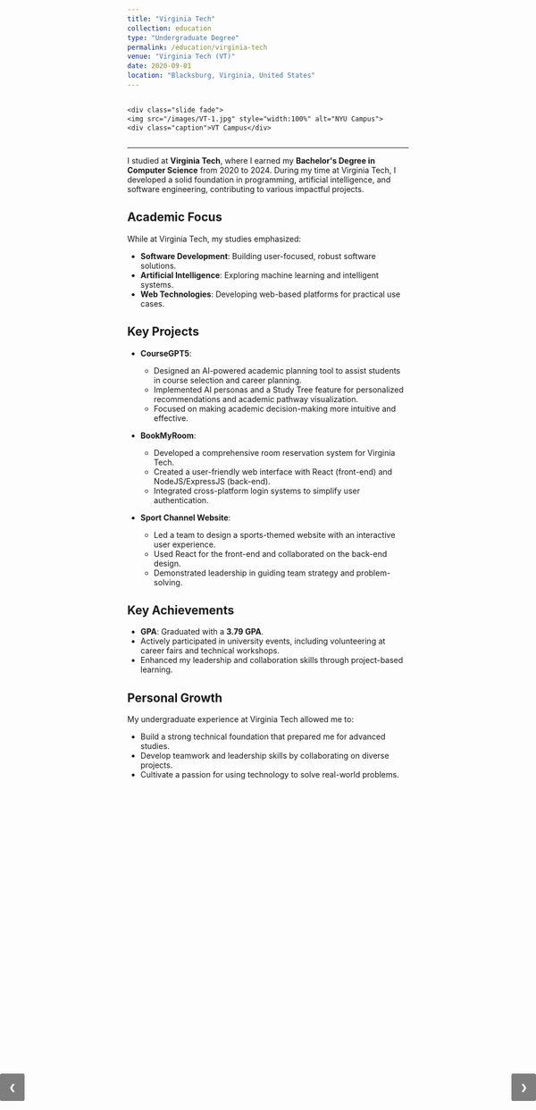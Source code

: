 ```yaml
---
title: "Virginia Tech"
collection: education
type: "Undergraduate Degree"
permalink: /education/virginia-tech
venue: "Virginia Tech (VT)"
date: 2020-09-01
location: "Blacksburg, Virginia, United States"
---
```


<div class="slideshow-container">

  <div class="slide fade">
    <img src="/images/VT-1.jpg" style="width:100%" alt="NYU Campus">
    <div class="caption">VT Campus</div>
  </div>

  <div class="slide fade">
    <img src="/images/VT-2.jpeg" style="width:100%" alt="Group Project">
    <div class="caption">VT Campus</div>
  </div>

  <div class="slide fade">
    <img src="/images/VT-3.jpeg" style="width:100%" alt="Library">
    <div class="caption">VT Campus</div>
  </div>

  <div class="slide fade">
    <img src="/images/VT-4.jpg" style="width:100%" alt="NYU Campus">
    <div class="caption">VT Campus</div>
  </div>

  <div class="slide fade">
    <img src="/images/VT-5.jpeg" style="width:100%" alt="Group Project">
    <div class="caption">VT Campus</div>
  </div>

  <div class="slide fade">
    <img src="/images/VT-6.jpeg" style="width:100%" alt="Library">
    <div class="caption">VT Campus</div>
  </div>

    <div class="slide fade">
    <img src="/images/VT-1.jpg" style="width:100%" alt="NYU Campus">
    <div class="caption">VT Campus</div>
  </div>

  <div class="slide fade">
    <img src="/images/VT-2.jpeg" style="width:100%" alt="Group Project">
    <div class="caption">VT Campus</div>
  </div>

  <div class="slide fade">
    <img src="/images/VT-3.jpeg" style="width:100%" alt="Library">
    <div class="caption">VT Campus</div>
  </div>
  <a class="prev" onclick="plusSlides(-1)">&#10094;</a>
  <a class="next" onclick="plusSlides(1)">&#10095;</a>
</div>

<script>
let slideIndex = 0;
showSlides();

function plusSlides(n) {
  slideIndex += n;
  showSlides();
}

function showSlides() {
  const slides = document.querySelectorAll('.slide');
  slides.forEach((slide, index) => {
    slide.style.display = (index === slideIndex % slides.length) ? 'block' : 'none';
  });
}
</script>

<style>
.slideshow-container {
  position: relative;
  max-width: 100%;
  margin: auto;
  overflow: hidden;
}

.slide {
  display: none;
  position: relative;
}

img {
  display: block;
  width: 100%;
  height: auto;
}

.caption {
  text-align: center;
  padding: 10px;
  font-size: 1em;
  color: #555;
}

.prev, .next {
  position: absolute;
  top: 50%;
  width: auto;
  margin-top: -22px;
  padding: 16px;
  color: white;
  font-weight: bold;
  cursor: pointer;
  background-color: rgba(0, 0, 0, 0.5);
  border-radius: 3px;
}

.prev {
  left: 0;
}

.next {
  right: 0;
}
</style>


---
I studied at **Virginia Tech**, where I earned my **Bachelor's Degree in Computer Science** from 2020 to 2024. During my time at Virginia Tech, I developed a solid foundation in programming, artificial intelligence, and software engineering, contributing to various impactful projects.

## Academic Focus
While at Virginia Tech, my studies emphasized:
- **Software Development**: Building user-focused, robust software solutions.
- **Artificial Intelligence**: Exploring machine learning and intelligent systems.
- **Web Technologies**: Developing web-based platforms for practical use cases.

## Key Projects
- **CourseGPT5**:
  - Designed an AI-powered academic planning tool to assist students in course selection and career planning.
  - Implemented AI personas and a Study Tree feature for personalized recommendations and academic pathway visualization.
  - Focused on making academic decision-making more intuitive and effective.

- **BookMyRoom**:
  - Developed a comprehensive room reservation system for Virginia Tech.
  - Created a user-friendly web interface with React (front-end) and NodeJS/ExpressJS (back-end).
  - Integrated cross-platform login systems to simplify user authentication.

- **Sport Channel Website**:
  - Led a team to design a sports-themed website with an interactive user experience.
  - Used React for the front-end and collaborated on the back-end design.
  - Demonstrated leadership in guiding team strategy and problem-solving.

## Key Achievements
- **GPA**: Graduated with a **3.79 GPA**.
- Actively participated in university events, including volunteering at career fairs and technical workshops.
- Enhanced my leadership and collaboration skills through project-based learning.

## Personal Growth
My undergraduate experience at Virginia Tech allowed me to:
- Build a strong technical foundation that prepared me for advanced studies.
- Develop teamwork and leadership skills by collaborating on diverse projects.
- Cultivate a passion for using technology to solve real-world problems.